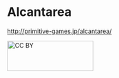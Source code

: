 Alcantarea
================
http://primitive-games.jp/alcantarea/

<img src="http://mirrors.creativecommons.org/presskit/buttons/88x31/png/by.png" alt="CC BY" width="200" height="70" />
